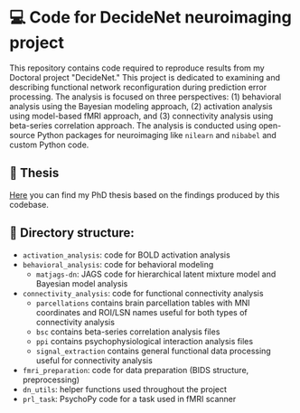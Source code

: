 # 💻 Code for DecideNet neuroimaging project

This repository contains code required to reproduce results from my Doctoral project "DecideNet." This project is dedicated to examining and describing functional network reconfiguration during prediction error processing. The analysis is focused on three perspectives: (1) behavioral analysis using the Bayesian modeling approach, (2) activation analysis using model-based fMRI approach, and (3) connectivity analysis using beta-series correlation approach. The analysis is conducted using open-source Python packages for neuroimaging like `nilearn` and `nibabel` and custom Python code.

## 📖 Thesis

[Here](https://umk.bip.gov.pl/fobjects/download/1266495/rozprawa-doktorska-pdf.html) you can find my PhD thesis based on the findings produced by this codebase.

## 📂 Directory structure:
- `activation_analysis`: code for BOLD activation analysis
- `behavioral_analysis`: code for behavioral modeling
  - `matjags-dn`: JAGS code for hierarchical latent mixture model and Bayesian model analysis
- `connectivity_analysis`: code for functional connectivity analysis
  - `parcellations` contains brain parcellation tables with MNI coordinates and ROI/LSN names useful for both types of connectivity analysis
  - `bsc` contains beta-series correlation analysis files
  - `ppi` contains psychophysiological interaction analysis files 
  - `signal_extraction` contains general functional data processing useful for connectivity analysis
- `fmri_preparation`: code for data preparation (BIDS structure, preprocessing)
- `dn_utils`: helper functions used throughout the project
- `prl_task`: PsychoPy code for a task used in fMRI scanner 

